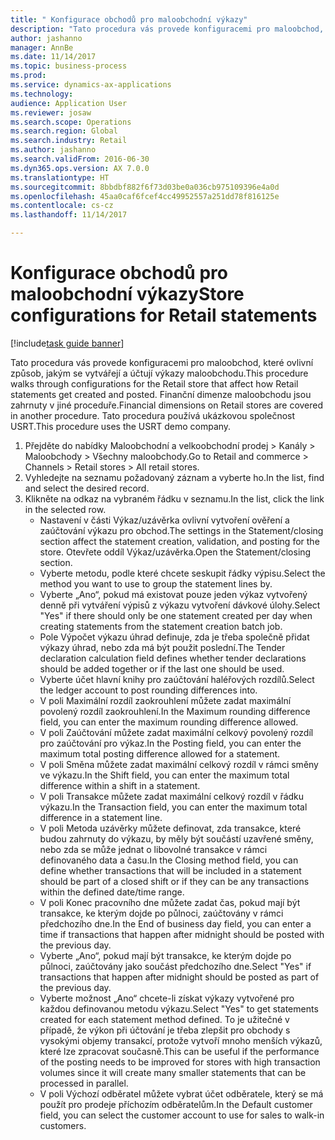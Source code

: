 ```yaml
--- 
title: " Konfigurace obchodů pro maloobchodní výkazy"
description: "Tato procedura vás provede konfiguracemi pro maloobchod, které ovlivní způsob, jakým se vytvářejí a účtují výkazy maloobchodu."
author: jashanno
manager: AnnBe
ms.date: 11/14/2017
ms.topic: business-process
ms.prod: 
ms.service: dynamics-ax-applications
ms.technology: 
audience: Application User
ms.reviewer: josaw
ms.search.scope: Operations
ms.search.region: Global
ms.search.industry: Retail
ms.author: jashanno
ms.search.validFrom: 2016-06-30
ms.dyn365.ops.version: AX 7.0.0
ms.translationtype: HT
ms.sourcegitcommit: 8bbdbf882f6f73d03be0a036cb975109396e4a0d
ms.openlocfilehash: 45aa0caf6fcef4cc49952557a251dd78f816125e
ms.contentlocale: cs-cz
ms.lasthandoff: 11/14/2017

---
```

# <a name="store-configurations-for-retail-statements"></a><span data-ttu-id="43ea3-103"> Konfigurace obchodů pro maloobchodní výkazy</span><span class="sxs-lookup"><span data-stu-id="43ea3-103">Store configurations for Retail statements</span></span>

[!include[task guide banner](../includes/task-guide-banner.md)]

<span data-ttu-id="43ea3-104">Tato procedura vás provede konfiguracemi pro maloobchod, které ovlivní způsob, jakým se vytvářejí a účtují výkazy maloobchodu.</span><span class="sxs-lookup"><span data-stu-id="43ea3-104">This procedure walks through configurations for the Retail store that affect how Retail statements get created and posted.</span></span> <span data-ttu-id="43ea3-105">Finanční dimenze maloobchodu jsou zahrnuty v jiné proceduře.</span><span class="sxs-lookup"><span data-stu-id="43ea3-105">Financial dimensions on Retail stores are covered in another procedure.</span></span> <span data-ttu-id="43ea3-106">Tato procedura používá ukázkovou společnost USRT.</span><span class="sxs-lookup"><span data-stu-id="43ea3-106">This procedure uses the USRT demo company.</span></span>

1. <span data-ttu-id="43ea3-107">Přejděte do nabídky Maloobchodní a velkoobchodní prodej > Kanály > Maloobchody > Všechny maloobchody.</span><span class="sxs-lookup"><span data-stu-id="43ea3-107">Go to Retail and commerce > Channels > Retail stores > All retail stores.</span></span>
2. <span data-ttu-id="43ea3-108">Vyhledejte na seznamu požadovaný záznam a vyberte ho.</span><span class="sxs-lookup"><span data-stu-id="43ea3-108">In the list, find and select the desired record.</span></span>
3. <span data-ttu-id="43ea3-109">Klikněte na odkaz na vybraném řádku v seznamu.</span><span class="sxs-lookup"><span data-stu-id="43ea3-109">In the list, click the link in the selected row.</span></span>
    * <span data-ttu-id="43ea3-110">Nastavení v části Výkaz/uzávěrka ovlivní vytvoření ověření a zaúčtování výkazu pro obchod.</span><span class="sxs-lookup"><span data-stu-id="43ea3-110">The settings in the Statement/closing section affect the statement creation, validation, and posting for the store.</span></span>  <span data-ttu-id="43ea3-111">Otevřete oddíl Výkaz/uzávěrka.</span><span class="sxs-lookup"><span data-stu-id="43ea3-111">Open the Statement/closing section.</span></span>  
    * <span data-ttu-id="43ea3-112">Vyberte metodu, podle které chcete seskupit řádky výpisu.</span><span class="sxs-lookup"><span data-stu-id="43ea3-112">Select the method you want to use to group the statement lines by.</span></span>  
    * <span data-ttu-id="43ea3-113">Vyberte „Ano“, pokud má existovat pouze jeden výkaz vytvořený denně při vytváření výpisů z výkazu vytvoření dávkové úlohy.</span><span class="sxs-lookup"><span data-stu-id="43ea3-113">Select "Yes" if there should only be one statement created per day when creating statements from the statement creation batch job.</span></span>  
    * <span data-ttu-id="43ea3-114">Pole Výpočet výkazu úhrad definuje, zda je třeba společně přidat výkazy úhrad, nebo zda má být použit poslední.</span><span class="sxs-lookup"><span data-stu-id="43ea3-114">The Tender declaration calculation field defines whether tender declarations should be added together or if the last one should be used.</span></span>  
    * <span data-ttu-id="43ea3-115">Vyberte účet hlavní knihy pro zaúčtování haléřových rozdílů.</span><span class="sxs-lookup"><span data-stu-id="43ea3-115">Select the ledger account to post rounding differences into.</span></span>  
    * <span data-ttu-id="43ea3-116">V poli Maximální rozdíl zaokrouhlení můžete zadat maximální povolený rozdíl zaokrouhlení.</span><span class="sxs-lookup"><span data-stu-id="43ea3-116">In the Maximum rounding difference field, you can enter the maximum rounding difference allowed.</span></span>  
    * <span data-ttu-id="43ea3-117">V poli Zaúčtování můžete zadat maximální celkový povolený rozdíl pro zaúčtování pro výkaz.</span><span class="sxs-lookup"><span data-stu-id="43ea3-117">In the Posting field, you can enter the maximum total posting difference allowed for a statement.</span></span>  
    * <span data-ttu-id="43ea3-118">V poli Směna můžete zadat maximální celkový rozdíl v rámci směny ve výkazu.</span><span class="sxs-lookup"><span data-stu-id="43ea3-118">In the Shift field, you can enter the maximum total difference within a shift in a statement.</span></span>  
    * <span data-ttu-id="43ea3-119">V poli Transakce můžete zadat maximální celkový rozdíl v řádku výkazu.</span><span class="sxs-lookup"><span data-stu-id="43ea3-119">In the Transaction field, you can enter the maximum total difference in a statement line.</span></span>  
    * <span data-ttu-id="43ea3-120">V poli Metoda uzávěrky můžete definovat, zda transakce, které budou zahrnuty do výkazu, by měly být součástí uzavřené směny, nebo zda se může jednat o libovolné transakce v rámci definovaného data a času.</span><span class="sxs-lookup"><span data-stu-id="43ea3-120">In the Closing method field, you can define whether transactions that will be included in a statement should be part of a closed shift or if they can be any transactions within the defined date/time range.</span></span>  
    * <span data-ttu-id="43ea3-121">V poli Konec pracovního dne můžete zadat čas, pokud mají být transakce, ke kterým dojde po půlnoci, zaúčtovány v rámci předchozího dne.</span><span class="sxs-lookup"><span data-stu-id="43ea3-121">In the End of business day field, you can enter a time if transactions that happen after midnight should be posted with the previous day.</span></span>  
    * <span data-ttu-id="43ea3-122">Vyberte „Ano“, pokud mají být transakce, ke kterým dojde po půlnoci, zaúčtovány jako součást předchozího dne.</span><span class="sxs-lookup"><span data-stu-id="43ea3-122">Select "Yes" if transactions that happen after midnight should be posted as part of the previous day.</span></span>  
    * <span data-ttu-id="43ea3-123">Vyberte možnost „Ano“ chcete-li získat výkazy vytvořené pro každou definovanou metodu výkazu.</span><span class="sxs-lookup"><span data-stu-id="43ea3-123">Select "Yes" to get statements created for each statement method defined.</span></span> <span data-ttu-id="43ea3-124">To je užitečné v případě, že výkon při účtování je třeba zlepšit pro obchody s vysokými objemy transakcí, protože vytvoří mnoho menších výkazů, které lze zpracovat současně.</span><span class="sxs-lookup"><span data-stu-id="43ea3-124">This can be useful if the performance of the posting needs to be improved for stores with high transaction volumes since it will create many smaller statements that can be processed in parallel.</span></span>  
    * <span data-ttu-id="43ea3-125">V poli Výchozí odběratel můžete vybrat účet odběratele, který se má použít pro prodeje příchozím odběratelům.</span><span class="sxs-lookup"><span data-stu-id="43ea3-125">In the Default customer field, you can select the customer account to use for sales to walk-in customers.</span></span>  


